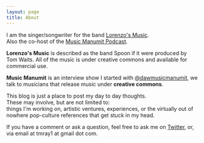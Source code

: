 ```yaml
---
layout: page
title: About
---
```

I am the singer/songwriter for the band [Lorenzo's Music](http://www.lorenzosmusic.com).<br/>
Also the co-host of the [Music Manumit Podcast](http://www.musicmanumit.com).

**Lorenzo's Music** is described as the band Spoon if it were produced by Tom Waits.
All of the music is under creative commons and available for commercial use.

**Music Manumit** is an interview show I started with [@dawmusicmanumit](https://twitter.com/dawmusicmanumit), we talk to musicians that release music under **creative commons**.

This blog is just a place to post my day to day thoughts.<br/>
These may involve, but are not limited to:<br/>
things I'm working on, artistic ventures, experiences, or the virtually out of nowhere pop-culture references that get stuck in my head.

If you have a comment or ask a question, feel free to ask me on [Twitter](https://twitter.com/tmray), or, via email at tmray1 at gmail dot com.
